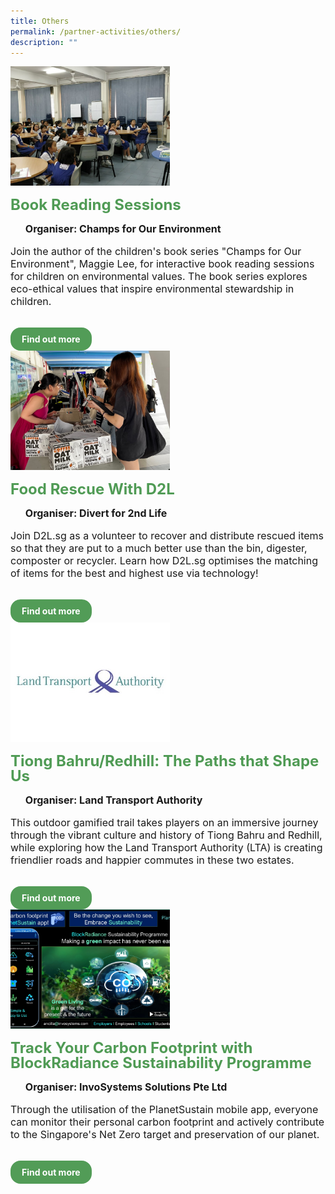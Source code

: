```yaml
---
title: Others
permalink: /partner-activities/others/
description: ""
---
```

<style>
  .row_custom {
    gap: 1rem;
    flex-wrap: wrap;
  }

  .programmes__item {
    flex: 0 1 calc(33% - 0.5rem) !important;
    display: flex;
    flex-direction: column;
    justify-content: space-between;
  }

  .programmes__item__header > img {
    margin: 0;
    width: 255px;
    height: 191px;
    object-fit: cover;
    object-position: center;
  }

  .programmes__item__header > h2 {
    color: black;
    font-size: 1.5rem;
    line-height: 1.5rem;
    margin: 1rem 0 0.5rem;
    font-weight: bold;
    color: #509b55;
  }

  .programmes__item__detail > ul {
    display: flex;
    flex-direction: column;
    list-style-type: none;
    margin: 1rem 0;
  }

  .programmes__item__detail > ul > li {
    margin: 0;
    font-size: 1rem;
    line-height: 1.25;
  }

  .programmes__item__detail > ul > li:last-child {
    margin: 0;
  }

  .programmes__item__body > p {
    font-size: 1rem;
    line-height: 1.25;
  }

  .programmes__item__actions {
    display: flex;
    align-items: center;
    margin-top: 1rem;
    gap: 0.5rem;
  }

  .programmes__item__actions > a {
    border: 2px solid black;
    padding: 0.5rem 1rem;
    height: fit-content;
    border-radius: 1rem;
    background-color: transparent;
    cursor: pointer;
    font-weight: bold;
    text-decoration: none;
    margin-bottom: 0;
  }

  .programmes__item__actions > .button-primary {
    background-color: #529c57;
    border: 2px solid #529c57;
    color: white !important;
  }

  .programmes__item__actions > .button-secondary {
    border: 2px solid #43b453;
    color: #43b453 !important;
  }
</style>

<div class="row row_custom">
  <!-- Book reading sessions -->
  <div class="programmes__item col is-one-third">
    <div class="programmes__item__wrapper">
      <div class="programmes__item__header">
        <img src="/images/Events/champs%20for%20our%20environment.png">
        <h2>Book Reading Sessions</h2>
      </div>
      <div class="programmes__item__detail">
        <ul>
          <li><strong>Organiser: Champs for Our Environment</strong></li>
        </ul>
      </div>
      <div class="programmes__item__body">
        <p>
       Join the author of the children's book series "Champs for Our Environment", Maggie Lee, for interactive book reading sessions for children on environmental values. The book series explores eco-ethical values that inspire environmental stewardship in children.
        </p>
      </div>
    </div>
    <div class="programmes__item__actions">
      <a href="/what-happen-to-fish-in-lake/" class="button-primary">
        Find out more
      </a>
    </div>
  </div>
	  <!-- Food rescue with D2L -->
  <div class="programmes__item col is-one-third">
    <div class="programmes__item__wrapper">
      <div class="programmes__item__header">
        <img src="/images/Initiatives/photo_2023-03-25_18-42-41.jpg">
        <h2>Food Rescue With D2L</h2>
      </div>
      <div class="programmes__item__detail">
        <ul>
          <li><strong>Organiser: Divert for 2nd Life</strong></li>
        </ul>
      </div>
      <div class="programmes__item__body">
        <p>
Join D2L.sg as a volunteer to recover and distribute rescued items so that they are put to a much better use than the bin, digester, composter or recycler. Learn how D2L.sg optimises the matching of items for the best and highest use via technology! </p>
      </div>
    </div>
    <div class="programmes__item__actions">
      <a href="/wanted-food-rescue-volunteers-to-help-redistribute-surplus-food/" class="button-primary">
        Find out more
      </a>
    </div>
  </div> <!-- Tiong Bahru/Redhill: The Paths that Shape Us-->
  <div class="programmes__item col is-one-third">
    <div class="programmes__item__wrapper">
      <div class="programmes__item__header">
        <img src="/images/Our%20Partners/Public%20Agencies/landtransportauthority.jpg">
        <h2>Tiong Bahru/Redhill: The Paths that Shape Us</h2>
      </div>
      <div class="programmes__item__detail">
        <ul>
          <li><strong>Organiser: Land Transport Authority</strong></li>
        </ul>
      </div>
      <div class="programmes__item__body">
        <p>
         This outdoor gamified trail takes players on an immersive journey through the vibrant culture and history of Tiong Bahru and Redhill, while exploring how the Land Transport Authority (LTA) is creating friendlier roads and happier commutes in these two estates.
        </p>
      </div>
    </div>
    <div class="programmes__item__actions">
      <a href="/the-paths-that-shape-us/" class="button-primary">
        Find out more
      </a>
    </div>
  </div>
	  <!-- Track Your Carbon Footprint with BlockRadiance Sustainability Programme-->
  <div class="programmes__item col is-one-third">
    <div class="programmes__item__wrapper">
      <div class="programmes__item__header">
        <img src="/images/Challenges%20&amp;%20Deals/planetsustain-mse-1920x1080-v1.jpg">
        <h2>Track Your Carbon Footprint with BlockRadiance Sustainability Programme</h2>
      </div>
      <div class="programmes__item__detail">
        <ul>
          <li><strong>Organiser: InvoSystems Solutions Pte Ltd</strong></li>
        </ul>
      </div>
      <div class="programmes__item__body">
        <p>
Through the utilisation of the PlanetSustain mobile app, everyone can monitor their personal carbon footprint and actively contribute to the Singapore's Net Zero target and preservation of our planet.</p>
      </div>
    </div>
    <div class="programmes__item__actions">
      <a href="/track-your-carbon-footprint-with-blockradiance-sustainability-programme/" class="button-primary">
        Find out more
      </a>
    </div>
  </div></div>